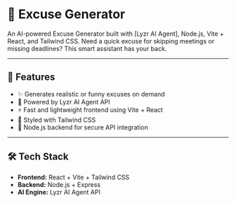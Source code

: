 # 🤖 Excuse Generator

An AI-powered Excuse Generator built with [Lyzr AI Agent], Node.js, Vite + React, and Tailwind CSS. 
Need a quick excuse for skipping meetings or missing deadlines? This smart assistant has your back.

---

## 🚀 Features

- ✨ Generates realistic or funny excuses on demand
- 🧠 Powered by Lyzr AI Agent API
- ⚡ Fast and lightweight frontend using Vite + React
- 🎨 Styled with Tailwind CSS
- 🔗 Node.js backend for secure API integration

---

## 🛠️ Tech Stack

- **Frontend:** React + Vite + Tailwind CSS
- **Backend:** Node.js + Express
- **AI Engine:** Lyzr AI Agent API